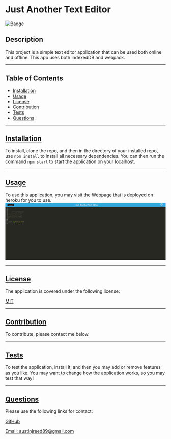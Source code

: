 
  # Just Another Text Editor

  ![Badge](https://img.shields.io/badge/license-MIT-blue)
  ## Description

  This project is a simple text editor application that can be used both online and offline.  This app uses both indexedDB and webpack.
  
---
  ## Table of Contents

  * [Installation](#installation)
  * [Usage](#usage)
  * [License](#license)
  * [Contribution](#contribution)
  * [Tests](#tests)
  * [Questions](#questions)
---
  ## [Installation](#table-of-contents)

  To install, clone the repo, and then in the directory of your installed repo, use ```npm install``` to install all necessary dependencies.  You can then run the command ```npm start``` to start the application on your localhost.

---
  ## [Usage](#table-of-contents)

  To use this application, you may visit the  [Webpage](https://ar98-text-editor.herokuapp.com/) that is deployed on heroku for you to use. ![Preview of the Website](./assets/images/JATE.png)

---
  ## [License](#table-of-contents)

  The application is covered under the following license:

  [MIT](https://choosealicense.com/licenses/MIT)

---
  ## [Contribution](#table-of-contents)

  To contribute, please contact me below.

---
  ## [Tests](#table-of-contents)

  To test the application, install it, and then you may add or remove features as you like.  You may want to change how the application works, so you may test that way!

---
  ## [Questions](#table-of-contents)

  Please use the following links for contact:

  [GitHub](https://github.com/areed98)

  [Email: austinjreed89@gmail.com](mailto:austinjreed89@gmail.com)
